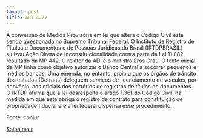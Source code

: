 ```yaml
---
layout: post
title: ADI 4227
---
```

<p>A conversão de Medida Provisória em lei que altera o Código Civil está sendo questionada no Supremo Tribunal Federal. O Instituto de Registro de Títulos e Documentos e de Pessoas Jurídicas do Brasil (IRTDPBRASIL) ajuizou Ação Direta de Inconstitucionalidade contra parte da Lei 11.882, resultado da MP 442. O relator da ADI é o ministro Eros Grau. O texto inicial da MP tinha como objetivo autorizar o Banco Central a socorrer pequenos e médios bancos. Uma emenda, no entanto, proibiu que os órgãos de trânsito dos estados (Detrans) deleguem serviços de licenciamento de veículos, por convênio, aos oficiais dos cartórios de registros de títulos de documentos. O IRTDP afirma que a lei desrespeita o artigo 1.361 do Código Civil, na medida em que este obriga o registro de contrato para constituição de propriedade fiduciária e a lei federal dispensa esse procedimento.</p><p>Fonte: conjur</p><p><a href="http://www.conjur.com.br/2009-abr-19/conversao-mp-lei-muda-codigo-civil-questionada-supremo" target="_blank">Saiba mais </a></p>
